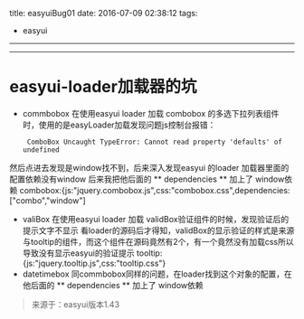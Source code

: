 title: easyuiBug01
date: 2016-07-09 02:38:12
tags: 
  - easyui
---

----

# easyui-loader加载器的坑

* commbobox
在使用easyui loader 加载  combobox 的多选下拉列表组件时，使用的是easyLoader加载发现问题js控制台报错：

       ComboBox Uncaught TypeError: Cannot read property 'defaults' of undefined     
然后点进去发现是window找不到，后来深入发现easyui 的loader 加载器里面的配置依赖没有window
后来我把他后面的 ** dependencies ** 加上了 window依赖
        combobox:{js:"jquery.combobox.js",css:"combobox.css",dependencies:["combo","window"]
* valiBox
在使用easyui loader 加载 validBox验证组件的时候，发现验证后的提示文字不显示
看loader的源码后才得知，validBox的显示验证的样式是来源与tooltip的组件，而这个组件在源码竟然有2个，有一个竟然没有加载css所以导致没有显示easyui的验证提示
		tooltip:{js:"jquery.tooltip.js",css:"tooltip.css"}
* datetimebox 
同commbobox同样的问题，在loader找到这个对象的配置，在他后面的 ** dependencies ** 加上了 window依赖


>来源于：easyui版本1.43